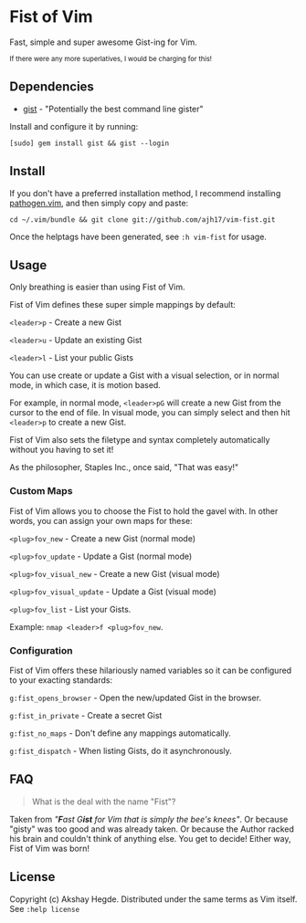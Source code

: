 # Fist of Vim
Fast, simple and super awesome Gist-ing for Vim.

<sub>If there were any more superlatives, I would be charging for this!</sub>

## Dependencies
- [gist](https://github.com/defunkt/gist.git) - "Potentially the best command
  line gister"

Install and configure it by running:

    [sudo] gem install gist && gist --login

## Install
If you don't have a preferred installation method, I recommend installing
[pathogen.vim](https://github.com/tpope/vim-pathogen), and then simply copy and
paste:

    cd ~/.vim/bundle && git clone git://github.com/ajh17/vim-fist.git

Once the helptags have been generated, see `:h vim-fist` for usage.

## Usage
Only breathing is easier than using Fist of Vim.

Fist of Vim defines these super simple mappings by default:

`<leader>p` - Create a new Gist

`<leader>u` - Update an existing Gist

`<leader>l` - List your public Gists

You can use create or update a Gist with a visual selection, or in normal mode,
in which case, it is motion based.

For example, in normal mode, `<leader>pG` will create a new Gist from the
cursor to the end of file. In visual mode, you can simply select and then hit
`<leader>p` to create a new Gist. 

Fist of Vim also sets the filetype and syntax completely automatically without
you having to set it!

As the philosopher, Staples Inc., once said, "That was easy!"

### Custom Maps
Fist of Vim allows you to choose the Fist to hold the gavel with. In other
words, you can assign your own maps for these:

`<plug>fov_new`           - Create a new Gist (normal mode)

`<plug>fov_update`        - Update a Gist (normal mode)

`<plug>fov_visual_new`    - Create a new Gist (visual mode)

`<plug>fov_visual_update` - Update a Gist (visual mode)

`<plug>fov_list`          - List your Gists.

Example: `nmap <leader>f <plug>fov_new`.

### Configuration
Fist of Vim offers these hilariously named variables so it can be configured to
your exacting standards:

`g:fist_opens_browser` - Open the new/updated Gist in the browser.

`g:fist_in_private`    - Create a secret Gist

`g:fist_no_maps`       - Don't define any mappings automatically.

`g:fist_dispatch`      - When listing Gists, do it asynchronously.

## FAQ
> What is the deal with the name "Fist"?

Taken from <i>"<b>F</b>ast G<b>ist</b> for Vim that is simply the bee's
knees"</i>. Or because "gisty" was too good and was already taken. Or because
the Author racked his brain and couldn't think of anything else. You get to
decide! Either way, Fist of Vim was born!

## License
Copyright (c) Akshay Hegde. Distributed under the same terms as Vim itself. See
`:help license`
